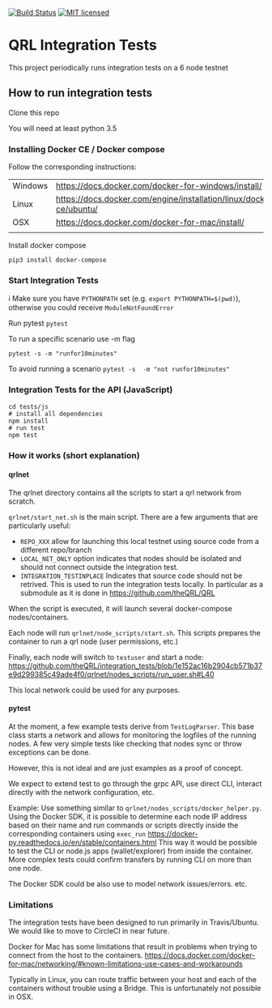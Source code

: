 [![Build Status](https://img.shields.io/travis/theQRL/integration_tests/master.svg?label=Integration_Tests)](https://travis-ci.org/theQRL/integration_tests)
[![MIT licensed](https://img.shields.io/badge/license-MIT-blue.svg)](https://raw.githubusercontent.com/theQRL/qrllib/master/LICENSE)

# QRL Integration Tests

This project periodically runs integration tests on a 6 node testnet

## How to run integration tests

Clone this repo

You will need at least python 3.5

### Installing Docker CE / Docker compose

Follow the corresponding instructions:

|   |   |
|---|---|
|Windows | https://docs.docker.com/docker-for-windows/install/   |
|Linux   | https://docs.docker.com/engine/installation/linux/docker-ce/ubuntu/ |
|OSX     | https://docs.docker.com/docker-for-mac/install/ |
|||

Install docker compose

`pip3 install docker-compose`

### Start Integration Tests

:information_source: Make sure you have `PYTHONPATH` set (e.g. `export PYTHONPATH=$(pwd)`), otherwise you could receive `ModuleNotFoundError`

Run pytest
`pytest`

To run a specific scenario use -m flag

`pytest -s -m "runfor10minutes"`

To avoid running a scenario
`pytest -s  -m "not runfor10minutes"`

### Integration Tests for the API (JavaScript)

```
cd tests/js
# install all dependencies
npm install
# run test
npm test
```


### How it works (short explanation)

#### qrlnet

The qrlnet directory contains all the scripts to start a qrl network from scratch.

`qrlnet/start_net.sh` is the main script. There are a few arguments that are particularly useful:

- `REPO_XXX` allow for launching this local testnet using source code from a different repo/branch
- `LOCAL_NET_ONLY` option indicates that nodes should be isolated and should not connect outside the integration test.
- `INTEGRATION_TESTINPLACE` Indicates that source code should not be retrived. This is used to run the integration tests locally.
In particular as a submodule as it is done in https://github.com/theQRL/QRL

When the script is executed, it will launch several docker-compose nodes/containers.

Each node will run `qrlnet/node_scripts/start.sh`. This scripts prepares the container to run a qrl node (user permissions, etc.)

Finally, each node will switch to `testuser` and start a node: https://github.com/theQRL/integration_tests/blob/1e152ac16b2904cb571b37e9d299385c49ade4f0/qrlnet/nodes_scripts/run_user.sh#L40

This local network could be used for any purposes.

#### pytest

At the moment, a few example tests derive from `TestLogParser`. This base class starts a network and allows for monitoring
the logfiles of the running nodes. A few very simple tests like checking that nodes sync or throw exceptions can be done.

However, this is not ideal and are just examples as a proof of concept.

We expect to extend test to go through the grpc API, use direct CLI, interact directly with the network configuration, etc.

Example: Use something similar to `qrlnet/nodes_scripts/docker_helper.py`. Using the Docker SDK, it is possible to determine
each node IP address based on their name and run commands or scripts directly inside the corresponding containers using `exec_run` https://docker-py.readthedocs.io/en/stable/containers.html
This way it would be possible to test the CLI or node.js apps (wallet/explorer) from inside the container.
More complex tests could confirm transfers by running CLI on more than one node.

The Docker SDK could be also use to model network issues/errors. etc.

### Limitations

The integration tests have been designed to run primarily in Travis/Ubuntu. We would like to move to CircleCI in near future.

Docker for Mac has some limitations that result in problems when trying to connect from the host to the containers.
https://docs.docker.com/docker-for-mac/networking/#known-limitations-use-cases-and-workarounds

Typically in Linux, you can route traffic between your host and each of the containers without trouble using a Bridge.
This is unfortunately not possible in OSX.
